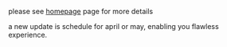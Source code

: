 please see [homepage](http://xamiro.com/) page for  more details

a new update is schedule for april or may, enabling you flawless experience.



